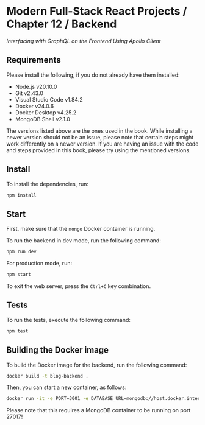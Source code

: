 # Modern Full-Stack React Projects / Chapter 12 / Backend

_Interfacing with GraphQL on the Frontend Using Apollo Client_

## Requirements

Please install the following, if you do not already have them installed:

- Node.js v20.10.0
- Git v2.43.0
- Visual Studio Code v1.84.2
- Docker v24.0.6
- Docker Desktop v4.25.2
- MongoDB Shell v2.1.0

The versions listed above are the ones used in the book. While installing a newer version should not be an issue, please note that certain steps might work differently on a newer version. If you are having an issue with the code and steps provided in this book, please try using the mentioned versions.

## Install

To install the dependencies, run:

```bash
npm install
```

## Start

First, make sure that the `mongo` Docker container is running.

To run the backend in dev mode, run the following command:

```bash
npm run dev
```

For production mode, run:

```bash
npm start
```

To exit the web server, press the `Ctrl+C` key combination.

## Tests

To run the tests, execute the following command:

```bash
npm test
```

## Building the Docker image

To build the Docker image for the backend, run the following command:

```bash
docker build -t blog-backend .
```

Then, you can start a new container, as follows:

```bash
docker run -it -e PORT=3001 -e DATABASE_URL=mongodb://host.docker.internal:27017/blog -p 3001:3001 blog-backend
```

Please note that this requires a MongoDB container to be running on port 27017!
